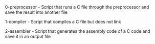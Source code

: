 0-preprocessor - Script that runs a C file through the preprocessor and save the result into another file

1-compiler - Script that compiles a C file but does not link

2-assembler - Script that generates the assembly code of a C code and save it in an output file
